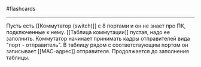 #flashcards 
***
Пусть есть [[Коммутатор (switch)]] с 8 портами и он не знает про ПК, подключенные к нему. [[Таблица коммутации]] пустая, надо ее заполнить. 
Коммутатор начинает принимать кадры отправителей вида "порт - отправитель". В таблицу рядом с соответствующим портом он записывает [[MAC-адрес]] отправителя. Продолжается до заполнения таблицы.